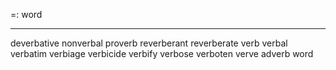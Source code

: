 =: word

---
deverbative
nonverbal
proverb
reverberant
reverberate
verb
verbal
verbatim
verbiage
verbicide
verbify
verbose
verboten
verve
adverb
word